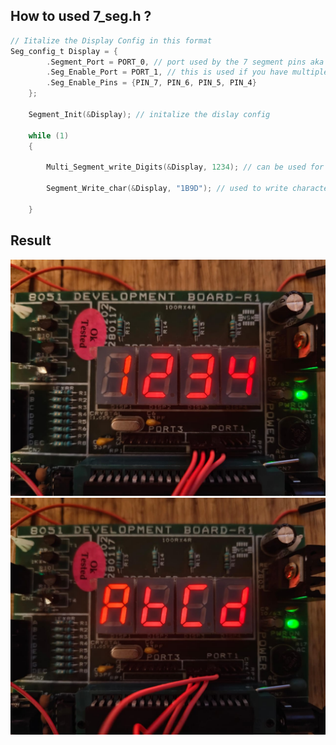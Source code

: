 ## How to used 7_seg.h ?

```c
// Iitalize the Display Config in this format
Seg_config_t Display = {
        .Segment_Port = PORT_0, // port used by the 7 segment pins aka (GPIOS for individual segments)
        .Seg_Enable_Port = PORT_1, // this is used if you have multiple 7 segment displays
        .Seg_Enable_Pins = {PIN_7, PIN_6, PIN_5, PIN_4}
    };

    Segment_Init(&Display); // initalize the dislay config
    
    while (1)
    {   
        
        Multi_Segment_write_Digits(&Display, 1234); // can be used for multiple segments as well as single
        
        Segment_Write_char(&Display, "1B9D"); // used to write character values
       
    }
```

## Result
<div align="center"> <img src="../Assets/7_seg_num.jpeg" alt="Result" />
</div>
<div align="center"> <img src="../Assets/7_seg_char.jpeg" alt="Result" />
</div>
